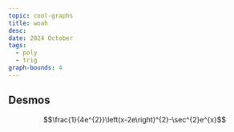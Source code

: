 ```yaml
---
topic: cool-graphs
title: woah
desc: 
date: 2024 October
tags:
  - poly
  - trig
graph-bounds: 4
---
```



## Desmos
```math
\frac{1}{4e^{2}}\left(x-2e\right)^{2}-\sec^{2}e^{x}
```
